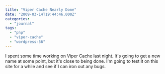```yaml
---
title: "Viper Cache Nearly Done"
date: "2009-03-14T19:44:46.000Z"
categories: 
  - "journal"
tags: 
  - "php"
  - "viper-cache"
  - "wordpress-56"
---
```


I spent some time working on Viper Cache last night. It's going to get a new name at some point, but it's close to being done. I'm going to test it on this site for a while and see if I can iron out any bugs.
